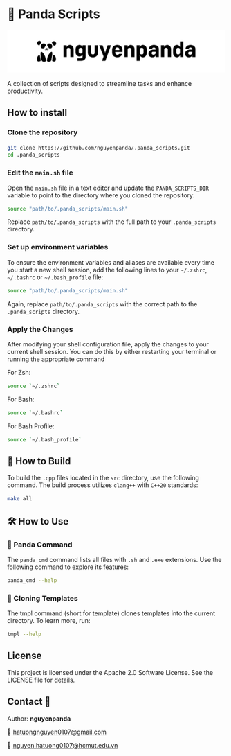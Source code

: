# 🐼 Panda Scripts

<!DOCTYPE html>
<html lang="en">
    <body>
        <img alt="nguyenpanda logo" src="docs/logo/nguyenpanda_black.png"/>
    </body>
</html>

A collection of scripts designed to streamline tasks and enhance productivity.

## How to install

### Clone the repository

```bash
git clone https://github.com/nguyenpanda/.panda_scripts.git
cd .panda_scripts
```

### Edit the `main.sh` file

Open the `main.sh` file in a text editor and update the `PANDA_SCRIPTS_DIR` variable to point to the directory where you cloned the repository:

```bash
source "path/to/.panda_scripts/main.sh"
```

Replace `path/to/.panda_scripts` with the full path to your `.panda_scripts` directory.

### Set up environment variables

To ensure the environment variables and aliases are available every time you start a new shell session, add the following lines to your `~/.zshrc`, `~/.bashrc` or `~/.bash_profile` file:

```bash
source "path/to/.panda_scripts/main.sh"
```

Again, replace `path/to/.panda_scripts` with the correct path to the `.panda_scripts` directory.

### Apply the Changes

After modifying your shell configuration file, apply the changes to your current shell session. You can do this by either restarting your terminal or running the appropriate command

For Zsh:

```bash
source `~/.zshrc`
```

For Bash:

```bash
source `~/.bashrc`
```

For Bash Profile:

```bash
source `~/.bash_profile`
```

## 🚀 How to Build

To build the `.cpp` files located in the `src` directory, use the following command. The build process utilizes `clang++` with `C++20` standards:

```bash
make all
```

## 🛠️ How to Use

### 🐼 Panda Command

The `panda_cmd` command lists all files with `.sh` and `.exe` extensions. Use the following command to explore its features:

```zsh
panda_cmd --help
```

### 📂 Cloning Templates

The tmpl command (short for template) clones templates into the current directory. To learn more, run:

```zsh
tmpl --help
```

## License

This project is licensed under the Apache 2.0 Software License. See the LICENSE file for details.

## Contact 📧

Author: **nguyenpanda**

📧 [hatuongnguyen0107@gmail.com](hatuongnguyen0107@gmail.com)

📧 [nguyen.hatuong0107@hcmut.edu.vn](nguyen.hatuong0107@hcmut.edu.vn)

